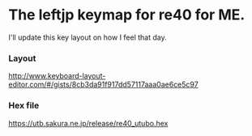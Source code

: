 # The leftjp keymap for re40 for ME.

I'll update this key layout on how I feel that day.

### Layout
http://www.keyboard-layout-editor.com/#/gists/8cb3da91f917dd57117aaa0ae6ce5c97

### Hex file
https://utb.sakura.ne.jp/release/re40_utubo.hex

